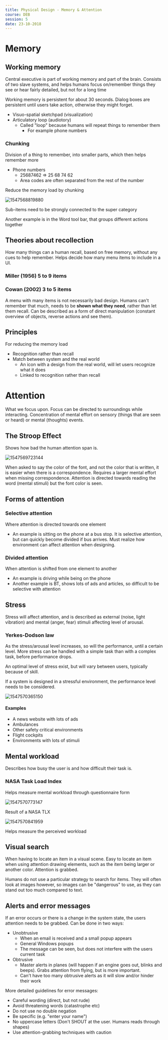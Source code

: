 ```yaml
---
title: Physical Design - Memory & Attention
course: DEB
session: 5
date: 23-10-2018
---
```


# Memory

## Working memory

Central executive is part of working memory and part of the brain. Consists of two slave systems, and helps humans focus on/remember things they see or hear fairly detailed, but not for a long time

Working memory is persistent for about 30 seconds. Dialog boxes are persistent until users take action, otherwise they might forget.



* Visuo-spatial sketchpad (visualization)
* Articulatory loop (audiotory)
  * Called "loop" because humans will repeat things to remember them
    * For example phone numbers

### Chunking

Division of a thing to remember, into smaller parts, which then helps remember more

* Phone numbers
  * 25687462 => 25 68 74 62
  * Area codes are often separated from the rest of the number

Reduce the memory load by chunking

![1547568819880](images/1547568819880.png)

Sub-items need to be strongly connected to the super category

Another example is in the Word tool bar, that groups different actions together

## Theories about recollection

How many things can a human recall, based on free memory, without any cues to help remember. Helps decide how many menu items to include in a UI.

### Miller (1956)   5 to 9 items

### Cowan (2002) 3 to 5 items

A menu with many items is not necessarily bad design. Humans can't remember that much, needs to be **shown what they need**, rather than let them recall. Can be described as a form of direct manipulation (constant overview of objects, reverse actions and see them).

## Principles

For reducing the memory load

* Recognition rather than recall
* Match between system and the real world
  * An icon with a design from the real world, will let users recognize what it does
  * Linked to recognition rather than recall

# Attention

What we focus upon. Focus can be directed to surroundings while interacting. Concentration of mental effort on sensory (things that are seen or heard) or mental (thoughts) events.

## The Stroop Effect

Shows how bad the human attention span is. 

![1547569723144](images/1547569723144.png)

When asked to say the color of the font, and not the color that is written, it is easier when there is a correspondence. Requires a larger mental effort when missing correspondence. Attention is directed towards reading the word (mental stimuli) but the font color is seen.

## Forms of attention

### Selective attention

Where attention is directed towards one element

* An example is sitting on the phone at a bus stop. It is selective attention, but can quickly become divided if bus arrives. Must realize how environment can affect attention when designing.

### Divided attention

When attention is shifted from one element to another

* An example is driving while being on the phone
* Another example is BT, shows lots of ads and articles, so difficult to be selective with attention

## Stress

Stress will affect attention, and is described as external (noise, light vibration) and mental (anger, fear) stimuli affecting level of arousal.

### Yerkes-Dodson law

As the stress/arousal level increases, so will the performance, until a certain level. More stress can be handled with a simple task than with a complex task, before performance drops.

An optimal level of stress exist, but will vary between users, typically because of skill.

If a system is designed in a stressful environment, the performance level needs to be considered.

![1547570365150](images/1547570365150.png)

#### Examples

* A news website with lots of ads 
* Ambulances
* Other safety critical environments
* Flight cockpits
* Environments with lots of stimuli

## Mental workload

Describes how busy the user is and how difficult their task is.

### NASA Task Load Index

Helps measure mental workload through questionnaire form

![1547570773147](images/1547570773147.png)

Result of a NASA TLX

![1547570841959](images/1547570841959.png)

Helps measure the perceived workload

## Visual search

When having to locate an item in a visual scene. Easy to locate an item when using attention drawing elements, such as the item being larger or another color. Attention is grabbed.

Humans do not use a particular strategy to search for items. They will often look at images however, so images can be "dangerous" to use, as they can stand out too much compared to text.

## Alerts and error messages

If an error occurs or there is a change in the system state, the users attention needs to be grabbed. Can be done in two ways:

* Unobtrusive
  * When an email is received and a small popup appears
  * General Windows popups
  * The message can be seen, but does not interfere with the users current task
* Obtrusive
  * Master alerts in planes (will happen if an engine goes out, blinks and beeps). Grabs attention from flying, but is more important.
  * Can't have too many obtrusive alerts as it will slow and/or hinder their work

More detailed guidelines for error messages:

* Careful wording (direct, but not rude)
* Avoid threatening words (catastrophe etc)
* Do not use no double negation
* Be specific (e.g. "enter your name")
* No uppercase letters (Don't SHOUT at the user. Humans reads through shapes)
* Use attention-grabbing techniques with caution